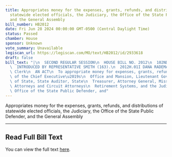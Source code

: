 ```yaml
---
title: Appropriates money for the expenses, grants, refunds, and distributions of
  statewide elected officials, the Judiciary, the Office of the State Public Defender,
  and the General Assembly
bill_number: HB2012
date: Fri Jun 28 2024 00:00:00 GMT-0500 (Central Daylight Time)
status: Passed
chamber: House
sponsor: Unknown
vote_summary: Unavailable
legiscan_url: https://legiscan.com/MO/text/HB2012/id/2933618
draft: false
bill_text: "|\n  SECOND REGULAR SESSION\n  HOUSE BILL NO. 2012\n  102ND GENERAL ASSEMBLY\n\
  \  INTRODUCED BY REPRESENTATIVE SMITH (163).\n  2012H.01I DANA RADEMAN MILLER, Chief\
  \ Clerk\n  AN ACT\n  To appropriate money for expenses, grants, refunds, and distributions\
  \ of the Chief Executive\u2019s\n  Office and Mansion, Lieutenant Governor, Secretary\
  \ of State, State Auditor, State\n  Treasurer, Attorney General, Missouri Prosecuting\
  \ Attorneys and Circuit Attorneys\n  Retirement Systems, and the Judiciary and the\
  \ Office of the State Public Defender, and"
---
```

Appropriates money for the expenses, grants, refunds, and distributions of statewide elected officials, the Judiciary, the Office of the State Public Defender, and the General Assembly

---

## Read Full Bill Text

You can view the full text [here](https://legiscan.com/MO/text/HB2012/id/2933618).
